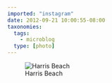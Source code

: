 ```yaml
---
imported: "instagram"
date: 2012-09-21 10:00:55-08:00
taxonomies:
  tags:
    - microblog
  type: [photo]
---
```

<figure>
  <img src="/media/images/photos/2012/09/harris-beach.jpg" title="Harris Beach"/>
  <figcaption>Harris Beach</figcaption>
</figure>

